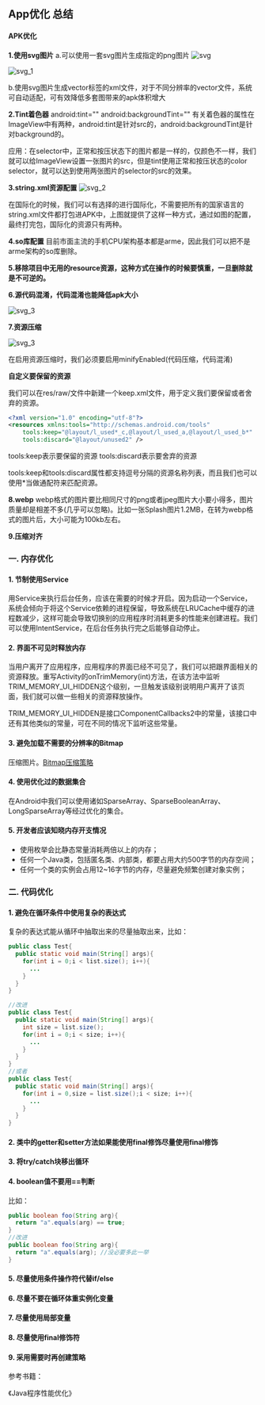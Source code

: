 ## App优化 总结

#### APK优化

**1.使用svg图片**
a.可以使用一套svg图片生成指定的png图片
![svg](https://upload-images.jianshu.io/upload_images/5231076-f8a3345115053670.png?imageMogr2/auto-orient/strip%7CimageView2/2/w/1240)

![svg_1](https://upload-images.jianshu.io/upload_images/5231076-95cbc6398f8beb74.png?imageMogr2/auto-orient/strip%7CimageView2/2/w/1240)

b.使用svg图片生成vector标签的xml文件，对于不同分辨率的vector文件，系统可自动适配，可有效降低多套图带来的apk体积增大

**2.Tint着色器**
android:tint=""
android:backgroundTint=""
有关着色器的属性在ImageView中有两种，android:tint是针对src的，android:backgroundTint是针对background的。

应用：在selector中，正常和按压状态下的图片都是一样的，仅颜色不一样，我们就可以给ImageView设置一张图片的src，但是tint使用正常和按压状态的color selector，就可以达到使用两张图片的selector的src的效果。

**3.string.xml资源配置**
![svg_2](https://upload-images.jianshu.io/upload_images/5231076-059c1c3142542d96.png?imageMogr2/auto-orient/strip%7CimageView2/2/w/1240)

在国际化的时候，我们可以有选择的进行国际化，不需要把所有的国家语言的string.xml文件都打包进APK中，上图就提供了这样一种方式，通过如图的配置，最终打完包，国际化的资源只有两种。

**4.so库配置**
目前市面主流的手机CPU架构基本都是arme，因此我们可以把不是arme架构的so库删除。

**5.移除项目中无用的resource资源，这种方式在操作的时候要慎重，一旦删除就是不可逆的。**

**6.源代码混淆，代码混淆也能降低apk大小**

![svg_3](https://upload-images.jianshu.io/upload_images/5231076-cd37d41fa1599728.png?imageMogr2/auto-orient/strip%7CimageView2/2/w/1240)

**7.资源压缩**

![svg_3](https://upload-images.jianshu.io/upload_images/5231076-cd37d41fa1599728.png?imageMogr2/auto-orient/strip%7CimageView2/2/w/1240)

在启用资源压缩时，我们必须要启用minifyEnabled(代码压缩，代码混淆)

**自定义要保留的资源**

我们可以在res/raw/文件中新建一个keep.xml文件，用于定义我们要保留或者舍弃的资源。

```xml
<?xml version="1.0" encoding="utf-8"?>
<resources xmlns:tools="http://schemas.android.com/tools"
    tools:keep="@layout/l_used*_c,@layout/l_used_a,@layout/l_used_b*"
    tools:discard="@layout/unused2" />
```

tools:keep表示要保留的资源
tools:discard表示要舍弃的资源

tools:keep和tools:discard属性都支持逗号分隔的资源名称列表，而且我们也可以使用*当做通配符来匹配资源。

**8.webp**
webp格式的图片要比相同尺寸的png或者jpeg图片大小要小得多，图片质量却是相差不多(几乎可以忽略)。比如一张Splash图片1.2MB，在转为webp格式的图片后，大小可能为100kb左右。

**9.压缩对齐**

### 一. 内存优化

#### 1. 节制使用Service

用Service来执行后台任务，应该在需要的时候才开启。因为启动一个Service，系统会倾向于将这个Service依赖的进程保留，导致系统在LRUCache中缓存的进程数减少，这样可能会导致切换别的应用程序时消耗更多的性能来创建进程。我们可以使用IntentService，在后台任务执行完之后能够自动停止。

#### 2. 界面不可见时释放内存

当用户离开了应用程序，应用程序的界面已经不可见了，我们可以把跟界面相关的资源释放。重写Activity的onTrimMemory(int)方法，在该方法中监听TRIM_MEMORY_UI_HIDDEN这个级别，一旦触发该级别说明用户离开了该页面，我们就可以做一些相关的资源释放操作。

TRIM_MEMORY_UI_HIDDEN是接口ComponentCallbacks2中的常量，该接口中还有其他类似的常量，可在不同的情况下监听这些常量。

#### 3. 避免加载不需要的分辨率的Bitmap

压缩图片。[Bitmap压缩策略](http://sunny8519.top/2018/03/31/Bitmap%E5%8E%8B%E7%BC%A9%E7%AD%96%E7%95%A5/)

#### 4. 使用优化过的数据集合

在Android中我们可以使用诸如SparseArray、SparseBooleanArray、LongSparseArray等经过优化的集合。

#### 5. 开发者应该知晓内存开支情况

- 使用枚举会比静态常量消耗两倍以上的内存；
- 任何一个Java类，包括匿名类、内部类，都要占用大约500字节的内存空间；
- 任何一个类的实例会占用12~16字节的内存，尽量避免频繁创建对象实例；

### 二. 代码优化

#### 1. 避免在循环条件中使用复杂的表达式

复杂的表达式能从循环中抽取出来的尽量抽取出来，比如：

```java
public class Test{
  public static void main(String[] args){
    for(int i = 0;i < list.size(); i++){
      ...
    }
  }
}

//改进
public class Test{
  public static void main(String[] args){
    int size = list.size();
    for(int i = 0;i < size; i++){
      ...
    }
  }
}
//或者
public class Test{
  public static void main(String[] args){
    for(int i = 0,size = list.size();i < size; i++){
      ...
    }
  }
}
```

#### 2. 类中的getter和setter方法如果能使用final修饰尽量使用final修饰

#### 3. 将try/catch块移出循环

#### 4. boolean值不要用==判断

比如：

```java
public boolean foo(String arg){
  return "a".equals(arg) == true;
}
//改进
public boolean foo(String arg){
  return "a".equals(arg); //没必要多此一举
}
```

#### 5. 尽量使用条件操作符代替if/else

#### 6. 尽量不要在循环体重实例化变量

#### 7. 尽量使用局部变量

#### 8. 尽量使用final修饰符

#### 9. 采用需要时再创建策略

参考书籍：

《Java程序性能优化》